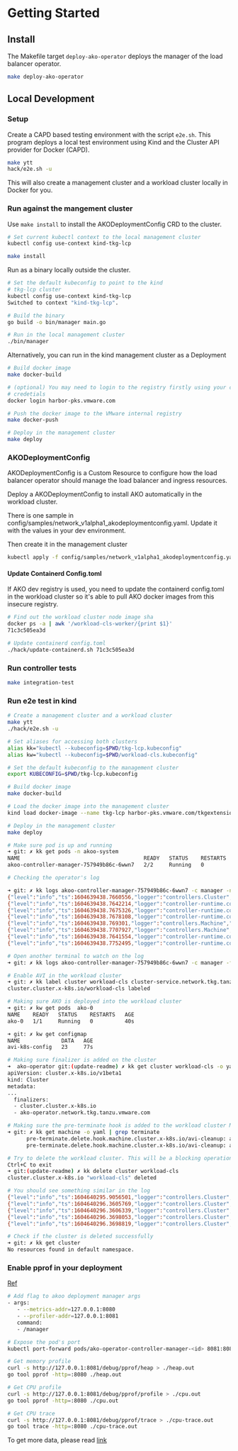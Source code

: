 # Getting Started

## Install

The Makefile target `deploy-ako-operator` deploys the manager of the load balancer operator.

```bash
make deploy-ako-operator
```

## Local Development

### Setup

Create a CAPD based testing environment with the script `e2e.sh`. This program deploys a local test environment using
Kind and the Cluster API provider for Docker (CAPD).

```bash
make ytt
hack/e2e.sh -u
```

This will also create a management cluster and a workload cluster locally in Docker
for you.

### Run against the mangement cluster

Use `make install` to install the AKODeploymentConfig CRD to the cluster.

```bash
# Set current kubectl context to the local management cluster
kubectl config use-context kind-tkg-lcp

make install

```

Run as a binary locally outside the cluster.

```bash
# Set the default kubeconfig to point to the kind
# tkg-lcp cluster
kubectl config use-context kind-tkg-lcp
Switched to context "kind-tkg-lcp".

# Build the binary
go build -o bin/manager main.go

# Run in the local management cluster
./bin/manager
```

Alternatively, you can run in the kind management cluster as a Deployment

```bash
# Build docker image
make docker-build

# (optional) You may need to login to the registry firstly using your company
# credetials
docker login harbor-pks.vmware.com

# Push the docker image to the VMware internal registry
make docker-push

# Deploy in the management cluster
make deploy
```

### AKODeploymentConfig

AKODeploymentConfig is a Custom Resource to configure how the load balancer operator should manage the load balancer and
ingress resources.

Deploy a AKODeploymentConfig to install AKO automatically in the
workload cluster.

There is one sample in config/samples/network_v1alpha1_akodeploymentconfig.yaml.
Update it with the values in your dev environment.

Then create it in the management cluster

```bash
kubectl apply -f config/samples/network_v1alpha1_akodeploymentconfig.yaml
```

#### Update Containerd Config.toml

If AKO dev registry is used, you need to update the containerd config.toml in
the workload cluster so it's able to pull AKO docker images from this insecure
registry.

```bash
# Find out the workload cluster node image sha
docker ps -a | awk '/workload-cls-worker/{print $1}'
71c3c505ea3d

# Update containerd config.toml
./hack/update-containerd.sh 71c3c505ea3d
```

### Run controller tests

```bash
make integration-test
```

### Run e2e test in kind

```bash
# Create a management cluster and a workload cluster
make ytt
./hack/e2e.sh -u

# Set aliases for accessing both clusters
alias kk="kubectl --kubeconfig=$PWD/tkg-lcp.kubeconfig"
alias kw="kubectl --kubeconfig=$PWD/workload-cls.kubeconfig"

# Set the default kubeconfig to the management cluster
export KUBECONFIG=$PWD/tkg-lcp.kubeconfig

# Build docker image
make docker-build

# Load the docker image into the management cluster
kind load docker-image --name tkg-lcp harbor-pks.vmware.com/tkgextensions/tkg-networking/tanzu-ako-operator:dev

# Deploy in the management cluster
make deploy

# Make sure pod is up and running
➜ git: ✗ kk get pods -n akoo-system
NAME                                       READY   STATUS    RESTARTS   AGE
akoo-controller-manager-757949b86c-6wwn7   2/2     Running   0          3s

# Checking the operator's log

➜ git: ✗ kk logs akoo-controller-manager-757949b86c-6wwn7 -c manager -n akoo-system | tail -n 10
{"level":"info","ts":1604639438.7660556,"logger":"controllers.Cluster","msg":"cluster doesn't have AVI enabled, skip reconciling","Cluster":"default/workload-cls"}
{"level":"info","ts":1604639438.7642214,"logger":"controller-runtime.controller","msg":"Starting EventSource","controller":"machine","source":"kind source: /, Kind="}
{"level":"info","ts":1604639438.7675326,"logger":"controller-runtime.controller","msg":"Starting Controller","controller":"machine"}
{"level":"info","ts":1604639438.7678108,"logger":"controller-runtime.controller","msg":"Starting workers","controller":"machine","worker count":1}
{"level":"info","ts":1604639438.769301,"logger":"controllers.Machine","msg":"Cluster doesn't have AVI enabled, skip reconciling","Machine":"default/workload-cls-worker-0-85c7655bb4-vq6c9","Cluster":"default/workload-cls"}
{"level":"info","ts":1604639438.7707927,"logger":"controllers.Machine","msg":"Cluster doesn't have AVI enabled, skip reconciling","Machine":"default/workload-cls-controlplane-0-4bsrd","Cluster":"default/workload-cls"}
{"level":"info","ts":1604639438.7641554,"logger":"controller-runtime.controller","msg":"Starting Controller","controller":"akodeploymentconfig"}
{"level":"info","ts":1604639438.7752495,"logger":"controller-runtime.controller","msg":"Starting workers","controller":"akodeploymentconfig","worker count":1}

# Open another terminal to watch on the log
➜ git: ✗ kk logs akoo-controller-manager-757949b86c-6wwn7 -c manager -f -n akoo-system

# Enable AVI in the workload cluster
➜ git: ✗ kk label cluster workload-cls cluster-service.network.tkg.tanzu.vmware.com/avi=""
cluster.cluster.x-k8s.io/workload-cls labeled

# Making sure AKO is deployed into the workload cluster
➜ git: ✗ kw get pods  ako-0
NAME    READY   STATUS    RESTARTS   AGE
ako-0   1/1     Running   0          40s

➜ git: ✗ kw get configmap
NAME             DATA   AGE
avi-k8s-config   23     77s

# Making sure finalizer is added on the cluster
➜  ako-operator git:(update-readme) ✗ kk get cluster workload-cls -o yaml  | head
apiVersion: cluster.x-k8s.io/v1beta1
kind: Cluster
metadata:
...
  finalizers:
  - cluster.cluster.x-k8s.io
  - ako-operator.network.tkg.tanzu.vmware.com

# Making sure the pre-terminate hook is added to the workload cluster Machines
➜ git: ✗ kk get machine -o yaml | grep terminate
      pre-terminate.delete.hook.machine.cluster.x-k8s.io/avi-cleanup: ako-operator
      pre-terminate.delete.hook.machine.cluster.x-k8s.io/avi-cleanup: ako-operator

# Try to delete the workload cluster. This will be a blocking operation, so hit
Ctrl+C to exit
➜ git:(update-readme) ✗ kk delete cluster workload-cls
cluster.cluster.x-k8s.io "workload-cls" deleted

# You should see something similar in the log
{"level":"info","ts":1604640295.9056501,"logger":"controllers.Cluster","msg":"Handling deleted Cluster","Cluster":"default/workload-cls"}
{"level":"info","ts":1604640296.3605769,"logger":"controllers.Cluster","msg":"Found AKO Configmap","Cluster":"default/workload-cls","deleteConfig":"false"}
{"level":"info","ts":1604640296.3606339,"logger":"controllers.Cluster","msg":"Updating deleteConfig in AKO's ConfigMap","Cluster":"default/workload-cls"}
{"level":"info","ts":1604640296.3698053,"logger":"controllers.Cluster","msg":"AKO finished cleanup, updating Cluster condition","Cluster":"default/workload-cls"}
{"level":"info","ts":1604640296.3698819,"logger":"controllers.Cluster","msg":"Removing finalizer","Cluster":"default/workload-cls","finalizer":"ako-operator.network.tkg.tanzu.vmware.com"}

# Check if the cluster is deleted successfully
➜ git: ✗ kk get cluster
No resources found in default namespace.
```

### Enable pprof in your deployment

[Ref](https://gist.github.com/slok/33dad1d0d0bae07977e6d32bcc010188)

```bash
# Add flag to akoo deployment manager args
- args:
   - --metrics-addr=127.0.0.1:8080
   - --profiler-addr=127.0.0.1:8081
   command:
   - /manager
```

```bash
# Expose the pod's port
kubectl port-forward pods/ako-operator-controller-manager-<id> 8081:8081 -n tkg-system-networking
```

```bash
# Get memory profile
curl -s http://127.0.0.1:8081/debug/pprof/heap > ./heap.out
go tool pprof -http=:8080 ./heap.out
```

```bash
# Get CPU profile
curl -s http://127.0.0.1:8081/debug/pprof/profile > ./cpu.out
go tool pprof -http=:8080 ./cpu.out
```

```bash
# Get CPU trace
curl -s http://127.0.0.1:8081/debug/pprof/trace > ./cpu-trace.out
go tool trace -http=:8080 ./cpu-trace.out
```

To get more data, please read [link](https://jvns.ca/blog/2017/09/24/profiling-go-with-pprof/)
